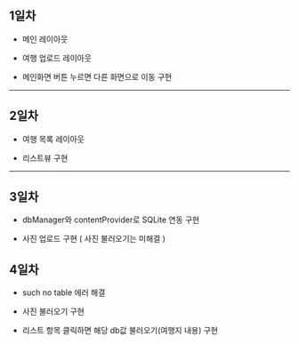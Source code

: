 ## 1일차

- 메인 레이아웃
* 여행 업로드 레이아웃
+ 메인화면 버튼 누르면 다른 화면으로 이동 구현

-------- 

## 2일차

- 여행 목록 레이아웃
* 리스트뷰 구현

-------- 

## 3일차

- dbManager와 contentProvider로 SQLite 연동 구현
+ 사진 업로드 구현 ( 사진 불러오기는 미해결 )

## 4일차

- such no table 에러 해결
+ 사진 불러오기 구현
* 리스트 항목 클릭하면 해당 db값 불러오기(여행지 내용) 구현

